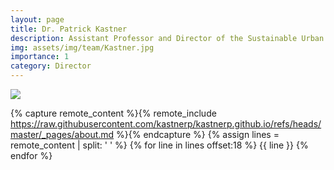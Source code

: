 ```yaml
---
layout: page
title: Dr. Patrick Kastner
description: Assistant Professor and Director of the Sustainable Urban Systems Lab at Georgia Tech.
img: assets/img/team/Kastner.jpg
importance: 1
category: Director
---
```


<div class="profile float-right"> 
<img src="/assets/img/team/Kastner.jpg" class="img-fluid z-depth-1 rounded"/>
</div>


{% capture remote_content %}{% remote_include https://raw.githubusercontent.com/kastnerp/kastnerp.github.io/refs/heads/master/_pages/about.md %}{% endcapture %}
{% assign lines = remote_content | split: '
' %}
{% for line in lines offset:18 %}
{{ line }}
{% endfor %}


